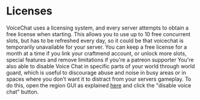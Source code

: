 [//]: # (TITLE:Proximity Voice Chat Licenses)
[//]: # (DESCRIPTION:Using and managing Licenses)
[//]: # (TAGS:voice,voicechat,proximity,talking,calling,calls)

# Licenses
VoiceChat uses a licensing system, and every server attempts to obtain a free license when starting. This allows you to use up to 10 free concurrent slots, but has to be refreshed every day, so it could be that voicechat is temporarily unavailable for your server. You can keep a free license for a month at a time if you link your craftmend account, or unlock more slots, special features and remove limitations if you're a patreon supporter
You're also able to disable Voice Chat in specific parts of your world through world guard, which is useful to discourage abuse and noise in busy areas or in spaces where you don't want it to distract from your servers gameplay. To do this, open the region GUI as explained [here](regions.md) and click the "disable voice chat" button.